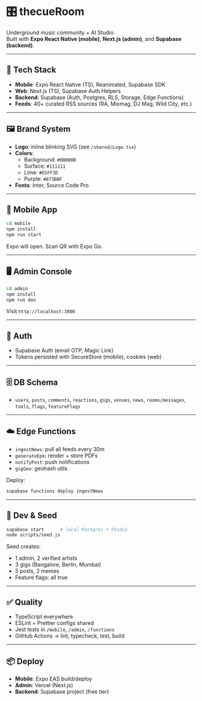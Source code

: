 # 🎛 thecueRoom

Underground music community + AI Studio.  
Built with **Expo React Native (mobile)**, **Next.js (admin)**, and **Supabase (backend)**.  

---

## 🚀 Tech Stack
- **Mobile**: Expo React Native (TS), Reanimated, Supabase SDK  
- **Web**: Next.js (TS), Supabase Auth Helpers  
- **Backend**: Supabase (Auth, Postgres, RLS, Storage, Edge Functions)  
- **Feeds**: 40+ curated RSS sources (RA, Mixmag, DJ Mag, Wild City, etc.)

---

## 🖼 Brand System
- **Logo**: inline blinking SVG (see `/shared/Logo.tsx`)  
- **Colors**:  
  - Background: `#0B0B0B`  
  - Surface: `#111111`  
  - Lime: `#D1FF3D`  
  - Purple: `#873BBF`  
- **Fonts**: Inter, Source Code Pro  

---

## 📱 Mobile App
```bash
cd mobile
npm install
npm run start
```
Expo will open. Scan QR with Expo Go.  

---

## 🖥 Admin Console
```bash
cd admin
npm install
npm run dev
```
Visit `http://localhost:3000`  

---

## 🔐 Auth
- Supabase Auth (email OTP, Magic Link)  
- Tokens persisted with SecureStore (mobile), cookies (web)  

---

## 🗄 DB Schema
- `users`, `posts`, `comments`, `reactions`, `gigs`, `venues`, `news`, `rooms/messages`, `tools`, `flags`, `featureFlags`

---

## ☁️ Edge Functions
- `ingestNews`: pull all feeds every 30m  
- `generateEpk`: render + store PDFs  
- `notifyPost`: push notifications  
- `gigGeo`: geohash utils  

Deploy:
```bash
supabase functions deploy ingestNews
```

---

## 🔧 Dev & Seed
```bash
supabase start      # local Postgres + Studio
node scripts/seed.js
```

Seed creates:
- 1 admin, 2 verified artists  
- 3 gigs (Bangalore, Berlin, Mumbai)  
- 5 posts, 2 memes  
- Feature flags: all true  

---

## ✅ Quality
- TypeScript everywhere  
- ESLint + Prettier configs shared  
- Jest tests in `/mobile`, `/admin`, `/functions`  
- GitHub Actions → lint, typecheck, test, build  

---

## 📦 Deploy
- **Mobile**: Expo EAS build/deploy  
- **Admin**: Vercel (Next.js)  
- **Backend**: Supabase project (free tier)  
